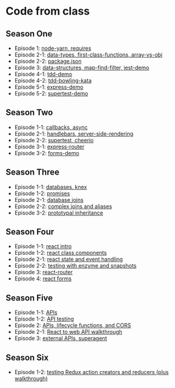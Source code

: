# Code from class

## Season One
* Episode 1: [node-yarn, requires](S01E01)
* Episode 2-1: [data-types, first-class-functions, array-vs-obj](S01E02-1)
* Episode 2-2: [package.json](S01E02-2)
* Episode 3: [data-structures, map-find-filter, jest-demo](S01E03)
* Episode 4-1: [tdd-demo](S01E04-1)
* Episode 4-2: [tdd-bowling-kata](S01E04-2)
* Episode 5-1: [express-demo](S01E05-1)
* Episode 5-2: [supertest-demo](S01E05-2)

## Season Two
* Episode 1-1: [callbacks, async](S02E01-1)
* Episode 2-1: [handlebars, server-side-rendering](S02E02-1)
* Episode 2-2: [supertest, cheerio](S02E02-2)
* Episode 3-1: [express-router](S02E03-1)
* Episode 3-2: [forms-demo](S02E03-2)

## Season Three
* Episode 1-1: [databases, knex](S03E01-1)
* Episode 1-2: [promises](S03E01-2)
* Episode 2-1: [database joins](S03E02-1)
* Episode 2-2: [complex joins and aliases](S03E02-2)
* Episode 3-2: [prototypal inheritance](S03E03-2)

## Season Four
* Episode 1-1: [react intro](S04E01-1)
* Episode 1-2: [react class components](S04E01-2)
* Episode 2-1: [react state and event handling](S04E02-1)
* Episode 2-2: [testing with enzyme and snapshots](S04E02-2)
* Episode 3: [react-router](S04E03)
* Episode 4: [react forms](S04E04)

## Season Five
* Episode 1-1: [APIs](S05E01-1)
* Episode 1-2: [API testing](S05E01-2)
* Episode 2: [APIs, lifecycle functions, and CORS](S05E02)
* Episode 2-1: [React to web API walkthrough](S05E02-1)
* Episode 3: [external APIs, superagent](S05E03)

## Season Six
* Episode 1-2: [testing Redux action creators and reducers (plus walkthrough)](S06E01-2)
